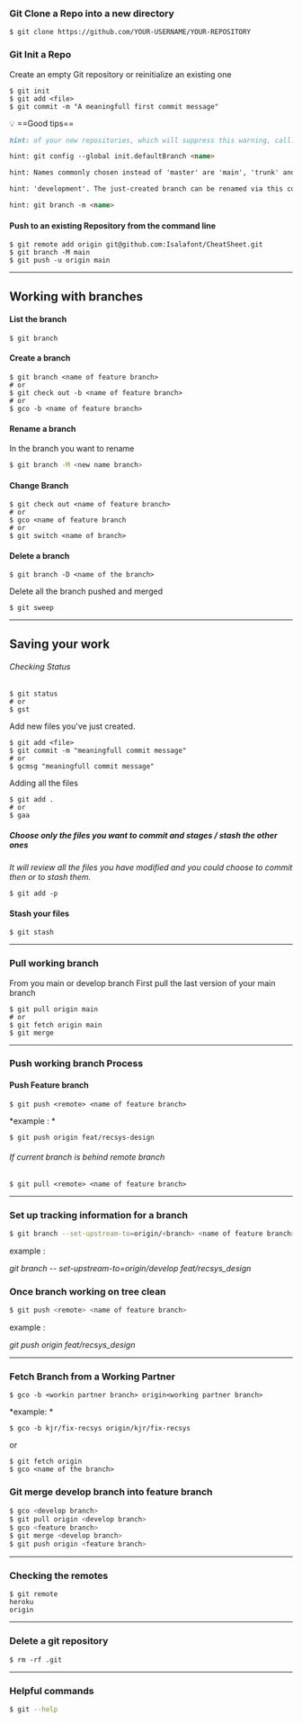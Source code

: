 ### Git Clone a Repo into a new directory

```shell
$ git clone https://github.com/YOUR-USERNAME/YOUR-REPOSITORY
```

### Git Init a Repo

Create an empty Git repository or reinitialize an existing one
```shell
$ git init
$ git add <file>
$ git commit -m "A meaningfull first commit message"
```

💡 ==Good tips==
```md  
hint: of your new repositories, which will suppress this warning, call:

hint: git config --global init.defaultBranch <name>

hint: Names commonly chosen instead of 'master' are 'main', 'trunk' and

hint: 'development'. The just-created branch can be renamed via this command:

hint: git branch -m <name>
```


#### Push to an existing Repository from the command line

```shell
$ git remote add origin git@github.com:Isalafont/CheatSheet.git
$ git branch -M main
$ git push -u origin main
```

---
## Working with branches

#### List the branch

```shell
$ git branch
```

#### Create a branch 

```shell
$ git branch <name of feature branch>
# or 
$ git check out -b <name of feature branch>
# or
$ gco -b <name of feature branch>
```

#### Rename a branch 
In the branch you want to rename
```bash
$ git branch -M <new name branch>
````

#### Change Branch
```shell
$ git check out <name of feature branch>
# or
$ gco <name of feature branch
# or 
$ git switch <name of branch>
```

#### Delete a branch 

```shell
$ git branch -D <name of the branch>
```

Delete all the branch pushed and merged 

```shell
$ git sweep
```

---
## Saving your work

###### Checking Status 

```shell
$ git status
# or 
$ gst
```

Add new files you've just created.

```shell
$ git add <file>
$ git commit -m "meaningfull commit message"
# or
$ gcmsg "meaningfull commit message"
```

Adding all the files
```shell
$ git add .
# or
$ gaa
```

##### Choose only the files you want to commit and stages / stash the other ones 

*It will review all the files you have modified and you could choose to commit then or to stash them.*

```shell
$ git add -p
```

#### Stash your files 
```shell
$ git stash
```

---
### Pull working branch 

From you main or develop branch 
First pull the last version of your main branch 

```shell
$ git pull origin main
# or 
$ git fetch origin main 
$ git merge
```

---

### Push working branch Process 

#### Push Feature branch 
```shell
$ git push <remote> <name of feature branch>
```

*example : *
```shell
$ git push origin feat/recsys-design
```

###### If current branch is behind remote branch
```shell
$ git pull <remote> <name of feature branch>
```

---

### Set up tracking information for a branch

```bash
$ git branch --set-upstream-to=origin/<branch> <name of feature branch>
```

example :

_git branch -- set-upstream-to=origin/develop feat/recsys\_design_

### Once branch working on tree clean

```bash
$ git push <remote> <name of feature branch>
```

example :

_git push origin feat/recsys\_design_

---

### Fetch Branch from a Working Partner

```shell
$ gco -b <workin partner branch> origin<working partner branch>
```

*example: *
```shell
$ gco -b kjr/fix-recsys origin/kjr/fix-recsys
```
or 
```shell
$ git fetch origin
$ gco <name of the branch>
```
### Git merge develop branch into feature branch

```bash
$ gco <develop branch>
$ git pull origin <develop branch>
$ gco <feature branch>
$ git merge <develop branch>
$ git push origin <feature branch>
```

---

### Checking the remotes

```shell
$ git remote
heroku
origin
```

---

### Delete a git repository 

```shell
$ rm -rf .git
```

--- 

### Helpful commands

```bash
$ git --help
```

